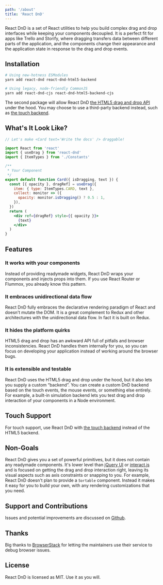 ```yaml
---
path: '/about'
title: 'React DnD'
---
```


React DnD is a set of React utilities to help you build complex drag and drop interfaces while keeping your components decoupled. It is a perfect fit for apps like Trello and Storify, where dragging transfers data between different parts of the application, and the components change their appearance and the application state in response to the drag and drop events.

## Installation

```bash
# Using new-hotness ESModules
yarn add react-dnd react-dnd-html5-backend
```

```bash
# Using legacy, node-friendly CommonJS
yarn add react-dnd-cjs react-dnd-html5-backend-cjs
```

The second package will allow React DnD [the HTML5 drag and drop API](https://developer.mozilla.org/en-US/docs/Web/Guide/HTML/Drag_and_drop) under the hood. You may choose to use a third-party backend instead, such as [the touch backend](https://github.com/yahoo/react-dnd-touch-backend).

## What's It Look Like?

```jsx
// Let's make <Card text='Write the docs' /> draggable!

import React from 'react'
import { useDrag } from 'react-dnd'
import { ItemTypes } from './Constants'

/**
 * Your Component
 */
export default function Card({ isDragging, text }) {
  const [{ opacity }, dragRef] = useDrag({
    item: { type: ItemTypes.CARD, text },
    collect: monitor => ({
      opacity: monitor.isDragging() ? 0.5 : 1,
    }),
  })
  return (
    <div ref={dragRef} style={{ opacity }}>
      {text}
    </div>
  )
}
```

## Features

### It works with your components

Instead of providing readymade widgets, React DnD wraps your components and injects props into them. If you use React Router or Flummox, you already know this pattern.

### It embraces unidirectional data flow

React DnD fully embraces the declarative rendering paradigm of React and doesn't mutate the DOM. It is a great complement to Redux and other architectures with the unidirectional data flow. In fact it is built on Redux.

### It hides the platform quirks

HTML5 drag and drop has an awkward API full of pitfalls and browser inconsistencies. React DnD handles them internally for you, so you can focus on developing your application instead of working around the browser bugs.

### It is extensible and testable

React DnD uses the HTML5 drag and drop under the hood, but it also lets you supply a custom “backend”. You can create a custom DnD backend based on the touch events, the mouse events, or something else entirely. For example, a built-in simulation backend lets you test drag and drop interaction of your components in a Node environment.

## Touch Support

For touch support, use React DnD with [the touch backend](https://github.com/yahoo/react-dnd-touch-backend) instead of the HTML5 backend.

## Non-Goals

React DnD gives you a set of powerful primitives, but it does not contain any readymade components. It's lower level than [jQuery UI](https://jqueryui.com/) or [interact.js](http://interactjs.io/) and is focused on getting the drag and drop interaction right, leaving its visual aspects such as axis constraints or snapping to you. For example, React DnD doesn't plan to provide a `Sortable` component. Instead it makes it easy for you to build your own, with any rendering customizations that you need.

## Support and Contributions

Issues and potential improvements are discussed on [Github](https://github.com/react-dnd/react-dnd/issues).

## Thanks

Big thanks to [BrowserStack](https://www.browserstack.com) for letting the maintainers use their service to debug browser issues.

## License

React DnD is licensed as MIT. Use it as you will.
